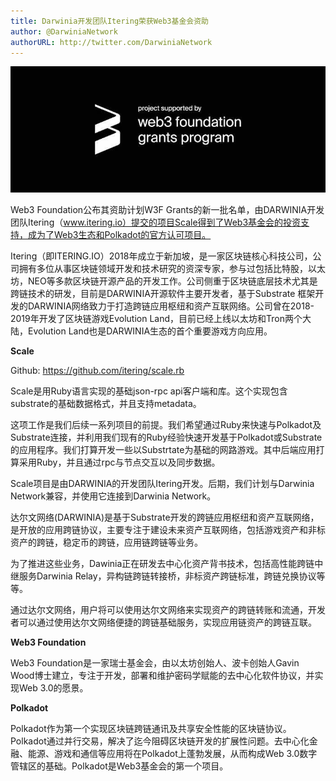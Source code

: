 ```yaml
---
title: Darwinia开发团队Itering荣获Web3基金会资助
author: @DarwiniaNetwork
authorURL: http://twitter.com/DarwiniaNetwork
---
```


![](assets/doc15-1.jpeg)

Web3 Foundation公布其资助计划W3F Grants的新一批名单，由DARWINIA开发团队Itering（www.itering.io）提交的项目Scale得到了Web3基金会的投资支持，成为了Web3生态和Polkadot的官方认可项目。

<!--truncate-->

Itering（即ITERING.IO）2018年成立于新加坡，是一家区块链核心科技公司，公司拥有多位从事区块链领域开发和技术研究的资深专家，参与过包括⽐特股，以太坊，NEO等多款区块链开源产品的开发工作。公司侧重于区块链底层技术尤其是跨链技术的研发，目前是DARWINIA开源软件主要开发者，基于Substrate 框架开发的DARWINIA网络致力于打造跨链应用枢纽和资产互联网络。公司曾在2018-2019年开发了区块链游戏Evolution Land，目前已经上线以太坊和Tron两个大陆，Evolution Land也是DARWINIA生态的首个重要游戏方向应用。

**Scale**

Github: https://github.com/itering/scale.rb

Scale是用Ruby语言实现的基础json-rpc api客户端和库。这个实现包含substrate的基础数据格式，并且支持metadata。

这项工作是我们后续一系列项目的前提。我们希望通过Ruby来快速与Polkadot及Substrate连接，并利用我们现有的Ruby经验快速开发基于Polkadot或Substrate的应用程序。我们打算开发一些以Substrtate为基础的网路游戏。其中后端应用打算采用Ruby，并且通过rpc与节点交互以及同步数据。

Scale项目是由DARWINIA的开发团队Itering开发。后期，我们计划与Darwinia Network兼容，并使用它连接到Darwinia Network。


达尔文网络(DARWINIA)是基于Substrate开发的跨链应用枢纽和资产互联网络，是开放的应用跨链协议，主要专注于建设未来资产互联网络，包括游戏资产和非标资产的跨链，稳定币的跨链，应用链跨链等业务。

为了推进这些业务，Dawinia正在研发去中心化资产背书技术，包括高性能跨链中继服务Darwinia Relay，异构链跨链转接桥，非标资产跨链标准，跨链兑换协议等等。


通过达尔文网络，用户将可以使用达尔文网络来实现资产的跨链转账和流通，开发者可以通过使用达尔文网络便捷的跨链基础服务，实现应用链资产的跨链互联。

**Web3 Foundation**

Web3 Foundation是一家瑞士基金会，由以太坊创始人、波卡创始人Gavin Wood博士建立，专注于开发，部署和维护密码学赋能的去中心化软件协议，并实现Web 3.0的愿景。

**Polkadot**


Polkadot作为第一个实现区块链跨链通讯及共享安全性能的区块链协议。Polkadot通过并行交易，解决了迄今阻碍区块链开发的扩展性问题。去中心化金融、能源、游戏和通信等应用将在Polkadot上蓬勃发展，从而构成Web 3.0数字管辖区的基础。Polkadot是Web3基金会的第一个项目。